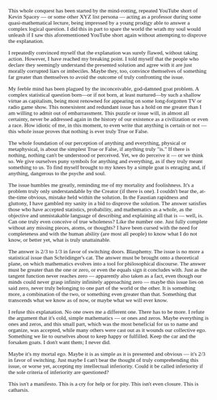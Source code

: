 <style>
body {
    font-family: "Times New Roman", Times, serif;
    font-size: 11px;
}
</style>

This whole conquest has been started by the mind-rotting, repeated YouTube short of Kevin Spacey — or some other XYZ list persona — acting as a professor during some quasi-mathematical lecture, being impressed by a young prodigy able to answer a complex logical question. I did this in part to spare the world the wrath my soul would unleash if I saw this aforementioned YouTube short again without attempting to disprove the explanation.

I repeatedly convinced myself that the explanation was surely flawed, without taking action. However, I have reached my breaking point. I told myself that the people who declare they seemingly understand the presented solution and agree with it are just morally corrupted liars or imbeciles. Maybe they, too, convince themselves of something far greater than themselves to avoid the outcome of truly confronting the issue.

My feeble mind has been plagued by the inconceivable, god-damned goat problem. A complex statistical question born—or if not born, at least nurtured—by such a shallow virtue as capitalism, being most renowned for appearing on some long-forgotten TV or radio game show. This nonexistent and redundant issue has a hold on me greater than I am willing to admit out of embarrassment. This puzzle or issue will, in almost all certainty, never be addressed again in the history of our existence as a civilization or even a race. How idiotic of me, in this moment, to even write that anything is certain or not — this whole issue proves that nothing is ever truly True or False.

The whole foundation of our perception of anything and everything, physical or metaphysical, is about the simplest True or False, if anything truly "is." If there is nothing, nothing can't be understood or perceived. Yet, we do perceive it — or we think so. We give ourselves puny symbols for anything and everything, as if they truly meant something to us. To find myself brought to my knees by a simple goat is enraging and, if anything, dangerous to the psyche and soul.

The issue humbles me greatly, reminding me of my mortality and foolishness. It's a problem truly only understandable by the Creator (if there is one). I couldn't bear the, at-the-time obvious, mistake held within the solution. In the Faustian rapidness and gluttony, I have gambled my sanity in a bid to disprove the solution. The answer satisfies those who have accepted statistics, probability, and mathematics as a whole, as the objective and unmistakable language of describing and explaining all that is — well, is. Can one truly even conceive of true wholeness? Like the number one. Just fully complete without any missing pieces, atoms, or thoughts? I have been cursed with the need for completeness and with the human ability (are most all people) to know what I do not know, or better yet, what is truly unattainable.

The answer is 2/3 to 1/3 in favor of switching doors. Blasphemy. The issue is no more a statistical issue than Schrödinger's cat. The answer must be brought onto a theoretical plane, on which mathematics evolves into a tool for philosophical discourse. The answer must be greater than the one or zero, or even the equals sign it concludes with. Just as the tangent function never reaches zero — apparently also taken as a fact, even though our minds could never grasp infinity infinitely approaching zero — maybe this issue lies on said zero, never truly belonging to one part of the world or the other. It is something more, a combination of the two, or something even greater than that. Something that transcends what we know as of now, or maybe what we will ever know.

I refuse this explanation. No one owes me a different one. There has to be more. I refute the argument that it's cold, simple mathematics — or ones and zeros. Maybe everything is ones and zeros, and this small part, which was the most beneficial for us to name and organize, was accepted, while many others were cast out as it wounds our collective ego. Something we lie to ourselves about to keep happy or fulfilled. Keep the car and the forsaken goats. I don't want them; I never did.

Maybe it's my mortal ego. Maybe it is as simple as it is presented and obvious — it's 2/3 in favor of switching. Just maybe I can't bear the thought of truly comprehending this issue, or worse yet, accepting my intellectual inferiority. Could it be called inferiority if the sole criteria of inferiority are questioned?

This isn't a manifesto. This is a cry for help or for pity. This isn't even closure. This is catharsis.
